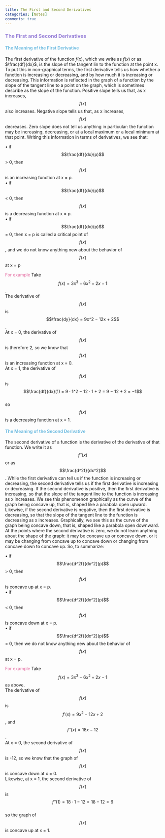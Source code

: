 ```yaml
---
title: The First and Second Derivatives
categories: [Notes]
comments: true
---
```

<style TYPE="text/css">code.has-jax {font: inherit; font-size: 100%; background: inherit; border: inherit;}</style><script type="text/x-mathjax-config">
MathJax.Hub.Config({
    tex2jax: {
        inlineMath: [['$','$'], ['\\(','\\)']],
        displayMath: [ ['$$','$$'], ["\\[","\\]"] ],
        skipTags: ['script', 'noscript', 'style', 'textarea', 'pre'] // removed 'code' entry
    }});
MathJax.Hub.Queue(function() {
    var all = MathJax.Hub.getAllJax(), i;
    for(i = 0; i < all.length; i += 1) {
        all[i].SourceElement().parentNode.className += ' has-jax';
    }});
</script><script type="text/javascript" src="https://cdnjs.cloudflare.com/ajax/libs/mathjax/2.7.4/MathJax.js?config=TeX-AMS_HTML-full"></script>

### <font color= 977FD7> The First and Second Derivatives</font>
#### <font color= 6FBCE1> The Meaning of the First Derivative</font>


The first derivative of the function $f(x)$, which we write as $f(x)$ or as $\frac{df}{dx}$, is the slope of the tangent lin to the function at the point x. To put this in non-graphical terms, the first derivative tells us how whether a function is increasing or decreasing, and by how much it is increasing or decreasing. This information is reflected in the graph of a function by the slope of the tangent line to a point on the graph, which is sometimes describe as the slope of the function. Positive slope tells us that, as x increases, $$f(x)$$ also increases. Negative slope tells us that, as x increases, $$f(x)$$ decreases. Zero slope does not tell us anything in particular: the function may be increasing, decreasing, or at a local maximum or a local minimum at that point. Writing this information in terms of derivatives, we see that:

• if $$\frac{df}{dx}(p)$$ > 0, then $$f(x)$$ is an increasing function at x = p.<br/>
• if $$\frac{df}{dx}(p)$$ < 0, then $$f(x)$$ is a decreasing function at x = p.<br/>
• if $$\frac{df}{dx}(p)$$ = 0, then x = p is called a critical point of $$f(x)$$, and we do not know anything new about the behavior of $$f(x)$$ at x = p<br/>

<font color= E675A7> For example</font>
Take $$f(x) = 3x^3 − 6x^2 + 2x − 1$$.<br/> The derivative of $$f(x)$$ is $$\frac{dy}{dx} = 9x^2 − 12x + 2$$.<br/>
At x = 0, the derivative of $$f(x)$$ is therefore 2, so we know that $$f(x)$$ is an increasing function at x = 0.<br/>
At x = 1, the derivative of $$f(x)$$ is $$\frac{df}{dx}(1) = 9 · 1^2 − 12 · 1 + 2 = 9 − 12 + 2 = −1$$<br/>
so $$f(x)$$ is a decreasing function at x = 1.

#### <font color= 6FBCE1> The Meaning of the Second Derivative</font>

The second derivative of a function is the derivative of the derivative of that function. We write it as $$f''(x)$$ or as $$\frac{d^2f}{dx^2}$$. While the first derivative can tell us if the function is increasing or decreasing, the second derivative tells us if the first derivative is increasing or decreasing. If the second derivative is positive, then the first derivative is increasing, so that the slope of the tangent line to the function is increasing as x increases. We
see this phenomenon graphically as the curve of the graph being concave up, that is, shaped like a parabola open upward. Likewise, if the second derivative is negative, then the first derivative is decreasing, so that the slope of the tangent line to the function is decreasing as x increases. Graphically, we see this as the curve of the graph being concave down, that is, shaped like a parabola open downward. At the points where the second derivative is zero, we do not learn anything about the shape of the graph: it may be concave up or concave down, or it may be changing from concave up to concave down or changing from concave down to concave up. So, to summarize:

• if $$\frac{d^2f}{dx^2}(p)$$ > 0, then $$f(x)$$ is concave up at x = p.<br/>
• if $$\frac{d^2f}{dx^2}(p)$$ < 0, then $$f(x)$$ is concave down at x = p.<br/>
• if $$\frac{d^2f}{dx^2}(p)$$ = 0, then we do not know anything new about the behavior of $$f(x)$$ at x = p.


<font color= E675A7> For example</font>
Take $$f(x) = 3x^3 − 6x^2 + 2x − 1$$ as above.<br/> The derivative of $$f(x)$$ is $$f'(x) = 9x^2 − 12x + 2$$, and $$f''(x) = 18x − 12$$.<br/>
At x = 0, the second derivative of $$f(x)$$ is -12, so we know that the graph of $$f(x)$$ is concave down at x = 0.<br/>
Likewise, at x = 1, the second derivative of $$f(x)$$ is $$f''(1) = 18 · 1 − 12 = 18 - 12 = 6$$<br/>
so the graph of $$f(x)$$ is concave up at x = 1.
